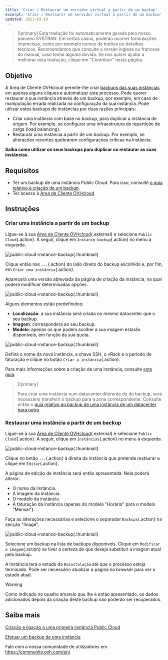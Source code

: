 ```yaml
---
title: 'Criar / Restaurar um servidor virtual a partir de um backup'
excerpt: 'Criar / Restaurar um servidor virtual a partir de um backup'
updated: 2021-03-19
---
```


> [!primary]
> Esta tradução foi automaticamente gerada pelo nosso parceiro SYSTRAN. Em certos casos, poderão ocorrer formulações imprecisas, como por exemplo nomes de botões ou detalhes técnicos. Recomendamos que consulte a versão inglesa ou francesa do manual, caso tenha alguma dúvida. Se nos quiser ajudar a melhorar esta tradução, clique em "Contribuir" nesta página.
>

## Objetivo

A Área de Cliente OVHcloud permite-lhe criar [backups das suas instâncias](/pages/public_cloud/compute/save_an_instance) em apenas alguns cliques e automatizar este processo.
Pode querer restaurar a sua instância através de um backup, por exemplo, em caso de manipulação errada realizada na configuração da sua instância. Pode utilizar estes backups de instâncias por duas razões principais:

- Criar uma instância com base no backup, para duplicar a instância de origem. Por exemplo, se configurar uma infraestrutura de repartição de carga (load balancing).
- Restaurar uma instância a partir de um backup. Por exemplo, se alterações recentes quebraram configurações críticas na instância.

**Saiba como utilizar os seus backups para duplicar ou restaurar as suas instâncias.**

## Requisitos

- Ter um backup de uma instância Public Cloud. Para isso, consulte [o guia relativo à criação de um backup](/pages/public_cloud/compute/save_an_instance).
- Ter acesso à [Área de Cliente OVHcloud](https://www.ovh.com/auth/?action=gotomanager&from=https://www.ovh.pt/&ovhSubsidiary=pt).

## Instruções

### Criar uma instância a partir de um backup

Ligue-se à sua [Área de Cliente OVHcloud](https://www.ovh.com/auth/?action=gotomanager&from=https://www.ovh.pt/&ovhSubsidiary=pt){.external} e selecione `Public Cloud`{.action}. A seguir, clique em `Instance backup`{.action} no menu à esquerda.

![public-cloud-instance-backup](images/restorebackup01.png){.thumbnail}

Clique então nas `...`{.action} do lado direito do backup escolhido e, por fim, em `Criar uma instância`{.action}.

Aparecerá uma versão abreviada da página de criação da instância, na qual poderá modificar determinadas opções.

![public-cloud-instance-backup](images/restorebackup02.png){.thumbnail}

Alguns elementos estão predefinidos:

- **Localização**: a sua instância será criada no mesmo datacenter que o seu backup.
- **Imagem**: corresponderá ao seu backup.
- **Modelo**: apenas os que podem acolher a sua imagem estarão disponíveis, em função da sua quota.

![public-cloud-instance-backup](images/restorebackup03.png){.thumbnail}

Defina o nome da nova instância, a chave SSH, o vRack e o período de faturação e clique no botão `Criar a instância`{.action}.

Para mais informações sobre a criação de uma instância, consulte [este guia](/pages/public_cloud/compute/public-cloud-first-steps#3o-passo-criacao-de-uma-instancia).

> [!primary]
>
> Para criar uma instância num datacenter diferente do do backup, será necessário transferir o backup para a zona correspondente. Consulte então o [guia relativo ao backup de uma instância de um datacenter para outro](/pages/public_cloud/compute/transfer_instance_backup_from_one_datacentre_to_another).
>

### Restaurar uma instância a partir de um backup

Ligue-se à sua [Área de Cliente OVHcloud](https://www.ovh.com/auth/?action=gotomanager&from=https://www.ovh.pt/&ovhSubsidiary=pt){.external} e selecione `Public Cloud`{.action}. A seguir, clique em `Instâncias`{.action} no menu à esquerda.

![public-cloud-instance-backup](images/restorebackup04.png){.thumbnail}

Clique no botão `...`{.action} à direita da instância que pretende restaurar e clique em `Editar`{.action}.

A página de edição de instância será então apresentada. Nela poderá alterar:

- O nome da instância.
- A imagem da instância.
- O modelo da instância.
- A faturação da instância (apenas do modelo "Horário" para o modelo "Mensal").

Faça as alterações necessárias e selecione o separador `Backups`{.action} na secção "Image".

![public-cloud-instance-backup](images/restorebackup05.png){.thumbnail}

Selecione um backup na lista de backups disponíveis. Clique em `Modificar a imagem`{.action} se tiver a certeza de que deseja substituir a imagem atual pelo backup.

A instância terá o estado de `Reinstalação` até que o processo esteja terminado. Pode ser necessário atualizar a página no browser para ver o estado atual.

> [!warning]
>
> Como indicado no quadro amarelo que lhe é então apresentado, os dados adicionados depois da criação deste backup não poderão ser recuperados.
>

## Saiba mais

[Criação e ligação a uma primeira instância Public Cloud](/pages/public_cloud/compute/first_steps_with_public_cloud_instance)

[Efetuar um backup de uma instância](/pages/public_cloud/compute/first_steps_with_public_cloud_instance)

Fale com a nossa comunidade de utilizadores em <https://community.ovh.com/en/>
